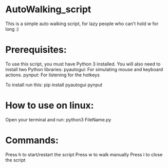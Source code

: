 # AutoWalking_script
This is a simple auto walking script, for lazy people who can't hold w for long :)

# Prerequisites:

To use this script, you must have Python 3 installed. You will also need to install two Python libraries: pyautogui: For simulating mouse and keyboard actions. pynput: For listening for the hotkeys

To install run this: pip install pyautogui pynput

# How to use on linux:
 Open your terminal and run:
 python3 FileName.py

# Commands:
   
   Press h to start/restart the script
   Press w to walk manually
   Press i to close the script
